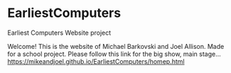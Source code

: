 # EarliestComputers
Earliest Computers Website project

Welcome! This is the website of Michael Barkovski and Joel Allison. Made for a school project.
Please follow this link for the big show, main stage...
https://mikeandjoel.github.io/EarliestComputers/homep.html
